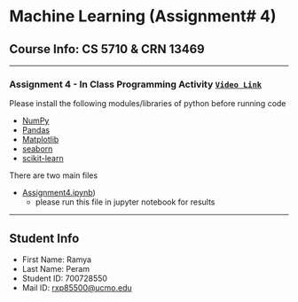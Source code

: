 # **Machine Learning** (Assignment# 4) 
Course Info: CS 5710 & CRN 13469
---
---
### Assignment 4 - In Class Programming Activity [`Video Link`](https://vimeo.com/766337570)

Please install the following modules/libraries of python before running code
- [NumPy](https://numpy.org/install/)
- [Pandas](https://pandas.pydata.org/docs/getting_started/install.html)
- [Matplotlib](https://matplotlib.org/stable/users/installing/index.html)
- [seaborn](https://pypi.org/project/seaborn/)
- [scikit-learn](https://scikit-learn.org/stable/install.html)


There are two main files
- [Assignment4.ipynb](https://github.com/PERAMRAMYA/Assignment4/blob/main/Assignment%204.ipynb))
  - please run this file in jupyter notebook for results
  
---
## Student Info
- First Name: Ramya
- Last Name: Peram
- Student ID: 700728550
- Mail ID: rxp85500@ucmo.edu
